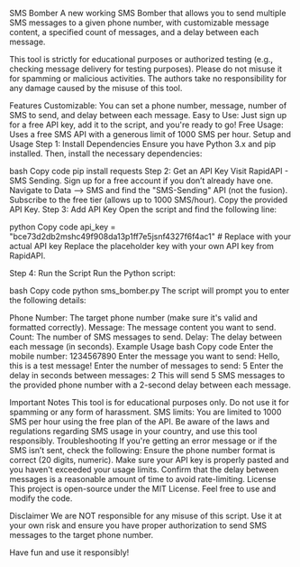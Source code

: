 SMS Bomber
A new working SMS Bomber that allows you to send multiple SMS messages to a given phone number, with customizable message content, a specified count of messages, and a delay between each message.

This tool is strictly for educational purposes or authorized testing (e.g., checking message delivery for testing purposes). Please do not misuse it for spamming or malicious activities. The authors take no responsibility for any damage caused by the misuse of this tool.

Features
Customizable: You can set a phone number, message, number of SMS to send, and delay between each message.
Easy to Use: Just sign up for a free API key, add it to the script, and you're ready to go!
Free Usage: Uses a free SMS API with a generous limit of 1000 SMS per hour.
Setup and Usage
Step 1: Install Dependencies
Ensure you have Python 3.x and pip installed. Then, install the necessary dependencies:

bash
Copy code
pip install requests
Step 2: Get an API Key
Visit RapidAPI - SMS Sending.
Sign up for a free account if you don’t already have one.
Navigate to Data --> SMS and find the "SMS-Sending" API (not the fusion).
Subscribe to the free tier (allows up to 1000 SMS/hour).
Copy the provided API Key.
Step 3: Add API Key
Open the script and find the following line:

python
Copy code
api_key = "bce73d2db2mshc49f908da13p1ff7e5jsnf4327f6f4ac1"  # Replace with your actual API key
Replace the placeholder key with your own API key from RapidAPI.

Step 4: Run the Script
Run the Python script:

bash
Copy code
python sms_bomber.py
The script will prompt you to enter the following details:

Phone Number: The target phone number (make sure it's valid and formatted correctly).
Message: The message content you want to send.
Count: The number of SMS messages to send.
Delay: The delay between each message (in seconds).
Example Usage
bash
Copy code
Enter the mobile number: 1234567890
Enter the message you want to send: Hello, this is a test message!
Enter the number of messages to send: 5
Enter the delay in seconds between messages: 2
This will send 5 SMS messages to the provided phone number with a 2-second delay between each message.

Important Notes
This tool is for educational purposes only. Do not use it for spamming or any form of harassment.
SMS limits: You are limited to 1000 SMS per hour using the free plan of the API.
Be aware of the laws and regulations regarding SMS usage in your country, and use this tool responsibly.
Troubleshooting
If you're getting an error message or if the SMS isn’t sent, check the following:
Ensure the phone number format is correct (20 digits, numeric).
Make sure your API key is properly pasted and you haven't exceeded your usage limits.
Confirm that the delay between messages is a reasonable amount of time to avoid rate-limiting.
License
This project is open-source under the MIT License. Feel free to use and modify the code.

Disclaimer
We are NOT responsible for any misuse of this script. Use it at your own risk and ensure you have proper authorization to send SMS messages to the target phone number.

Have fun and use it responsibly!
